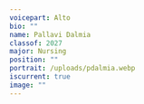 ```yaml
---
voicepart: Alto
bio: ""
name: Pallavi Dalmia
classof: 2027
major: Nursing
position: ""
portrait: /uploads/pdalmia.webp
iscurrent: true
image: ""
---
```

